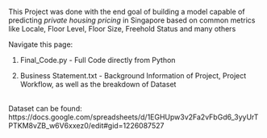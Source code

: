 This Project was done with the end goal of building a model capable of predicting *private housing pricing* in Singapore based on common metrics like Locale, Floor Level, Floor Size, Freehold Status and many others

Navigate this page:

  1) Final_Code.py - Full Code directly from Python 
  
  2) Business Statement.txt - Background Information of Project, Project Workflow, as well as the breakdown of Dataset
 
<br/>
Dataset can be found: https://docs.google.com/spreadsheets/d/1EGHUpw3v2Fa2vFbGd6_3yyUrTPTKM8vZB_w6V6xxez0/edit#gid=1226087527

